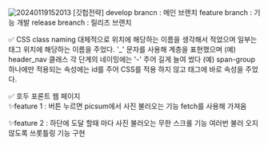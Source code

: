 ![20240119152013](https://github.com/udidcs/make-frontpage-project/assets/46997884/24d2d93d-96c3-412f-a8c5-baf13a400466)
[깃헙전략]
develop brancn : 메인 브랜치
feature branch : 기능 개발
release breanch : 릴리즈 브랜치

✅ CSS class naming
대체적으로 위치에 해당하는 이름을 생각해서 적었으며
일부는 태그 위치에 해당하는 이름을 주었다. '_' 문자를 사용해 계층을 표현했으며 (예) header_nav
클래스 각 단계의 네이밍에는 '-' 주어 길게 늘여 썼다 (예) span-group
하나에만 적용되는 속성에는 id를 주어 CSS를 적용 하지 않고 태그에 바로 속성을 주었다.

✅ 호두 포론트 웹 페이지<br>
✨feature 1 : 버튼 누르면 picsum에서 사진 불러오는 기능
fetch를 사용해 가져옴

✨feature 2 : 하단에 도달 할때 마다 사진 불러오는 무한 스크롤 기능
여러번 불러 오지 않도록 쓰롯틀링 기능 구현

